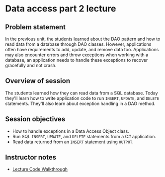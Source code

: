 # Data access part 2 lecture

## Problem statement

In the previous unit, the students learned about the DAO pattern and how to read data from a database through DAO classes. However, applications often have requirements to add, update, and remove data too. Applications may also encounter errors and throw exceptions when working with a database, an application needs to handle these exceptions to recover gracefully and not crash.

## Overview of session

The students learned how they can read data from a SQL database. Today they'll learn how to write application code to run `INSERT`, `UPDATE`, and `DELETE` statements. They'll also learn about exception handling in a DAO method.

## Session objectives

* How to handle exceptions in a Data Access Object class.
* Run SQL `INSERT`, `UPDATE`, and `DELETE` statements from a C# application.
* Read data returned from an `INSERT` statement using `OUTPUT`.

## Instructor notes

- [Lecture Code Walkthrough](./lecture-code.md)
